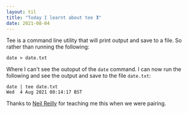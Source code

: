 ```yaml
---
layout: til
title: "Today I learnt about tee 🏌️"
date: 2021-08-04
---
```


Tee is a command line utility that will print output and save to a file. So rather than running the following:
```
date > date.txt
```
Where I can't see the outoput of the `date` command. I can now run the following and see the output and save to the file `date.txt`:
```
date | tee date.txt
Wed  4 Aug 2021 08:14:17 BST
```

Thanks to [Neil Reilly](https://www.linkedin.com/in/neilreilly/) for teaching me this when we were pairing.